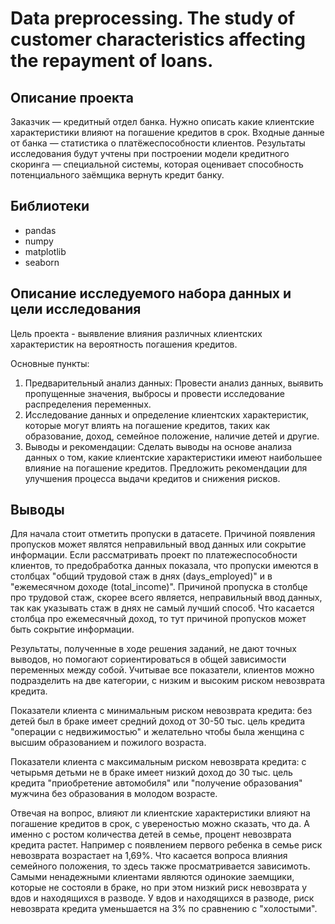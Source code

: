 # Data preprocessing. The study of customer characteristics affecting the repayment of loans.

## Описание проекта

Заказчик — кредитный отдел банка. Нужно описать какие клиентские характеристики влияют на погашение кредитов в срок. Входные данные от банка — статистика о платёжеспособности клиентов.
Результаты исследования будут учтены при построении модели кредитного скоринга — специальной системы, которая оценивает способность потенциального заёмщика вернуть кредит банку.

## Библиотеки

- pandas
- numpy
- matplotlib
- seaborn

## Описание исследуемого набора данных и цели исследования

Цель проекта - выявление влияния различных клиентских характеристик на вероятность погашения кредитов.

Основные пункты:
1. Предварительный анализ данных: Провести анализ данных, выявить пропущенные значения, выбросы и провести исследование распределения переменных.
2. Исследование данных и определение клиентских характеристик, которые могут влиять на погашение кредитов, таких как образование, доход, семейное положение, наличие детей и другие.
3. Выводы и рекомендации: Сделать выводы на основе анализа данных о том, какие клиентские характеристики имеют наибольшее влияние на погашение кредитов. Предложить рекомендации для улучшения процесса выдачи кредитов и снижения рисков.

## Выводы

Для начала стоит отметить пропуски в датасете. Причиной появления пропусков может являтся неправильный ввод данных или сокрытие информации. Если рассматривать проект по платежеспособности клиентов, то предобработка данных показала, что пропуски имеются в столбцах "общий трудовой стаж в днях (days_employed)" и в "ежемесячном доходе (total_income)". Причиной пропуска в столбце про трудовой стаж, скорее всего является, неправильный ввод данных, так как указывать стаж в днях не самый лучший способ. Что касается столбца про ежемесячный доход, то тут причиной пропусков может быть сокрытие информации.

Результаты, полученные в ходе решения заданий, не дают точных выводов, но помогают сориентироваться в общей зависимости переменных между собой. Учитывае все показатели, клиентов можно подразделить на две категории, с низким и высоким риском невозврата кредита.

Показатели клиента с минимальным риском невозврата кредита: без детей был в браке имеет средний доход от 30-50 тыс. цель кредита "операции с недвижимостью" и желательно чтобы была женщина с высшим образованием и пожилого возраста.

Показатели клиента с максимальным риском невозврата кредита: с четырьмя детьми не в браке имеет низкий доход до 30 тыс. цель кредита "приобретение автомобиля" или "получение образования" мужчина без образования в молодом возрасте.

Отвечая на вопрос, влияют ли клиентские характеристики влияют на погашение кредитов в срок, с увереностью можно сказать, что да. А именно с ростом количества детей в семье, процент невозврата кредита растет. Например с появлением первого ребенка в семье риск невозврата возрастает на 1,69%. Что касается вопроса влияния семейного положения, то здесь также просматривается зависимоть. Самыми ненадежными клиентами являются одинокие заемщики, которые не состояли в браке, но при этом низкий риск невозврата у вдов и находящихся в разводе. У вдов и находящихся в разводе, риск невозврата кредита уменьшается на 3% по сравнению с "холостыми".
